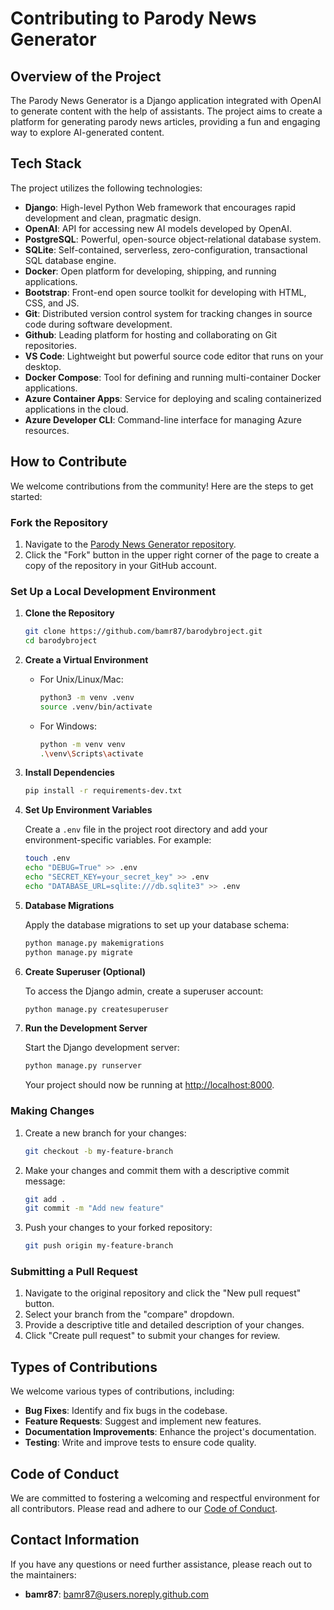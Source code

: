 # Contributing to Parody News Generator

## Overview of the Project

The Parody News Generator is a Django application integrated with OpenAI to generate content with the help of assistants. The project aims to create a platform for generating parody news articles, providing a fun and engaging way to explore AI-generated content.

## Tech Stack

The project utilizes the following technologies:

- **Django**: High-level Python Web framework that encourages rapid development and clean, pragmatic design.
- **OpenAI**: API for accessing new AI models developed by OpenAI.
- **PostgreSQL**: Powerful, open-source object-relational database system.
- **SQLite**: Self-contained, serverless, zero-configuration, transactional SQL database engine.
- **Docker**: Open platform for developing, shipping, and running applications.
- **Bootstrap**: Front-end open source toolkit for developing with HTML, CSS, and JS.
- **Git**: Distributed version control system for tracking changes in source code during software development.
- **Github**: Leading platform for hosting and collaborating on Git repositories.
- **VS Code**: Lightweight but powerful source code editor that runs on your desktop.
- **Docker Compose**: Tool for defining and running multi-container Docker applications.
- **Azure Container Apps**: Service for deploying and scaling containerized applications in the cloud.
- **Azure Developer CLI**: Command-line interface for managing Azure resources.

## How to Contribute

We welcome contributions from the community! Here are the steps to get started:

### Fork the Repository

1. Navigate to the [Parody News Generator repository](https://github.com/bamr87/barodybroject).
2. Click the "Fork" button in the upper right corner of the page to create a copy of the repository in your GitHub account.

### Set Up a Local Development Environment

1. **Clone the Repository**

   ```sh
   git clone https://github.com/bamr87/barodybroject.git
   cd barodybroject
   ```

2. **Create a Virtual Environment**

   - For Unix/Linux/Mac:

     ```sh
     python3 -m venv .venv
     source .venv/bin/activate
     ```

   - For Windows:

     ```sh
     python -m venv venv
     .\venv\Scripts\activate
     ```

3. **Install Dependencies**

   ```sh
   pip install -r requirements-dev.txt
   ```

4. **Set Up Environment Variables**

   Create a `.env` file in the project root directory and add your environment-specific variables. For example:

   ```sh
   touch .env
   echo "DEBUG=True" >> .env
   echo "SECRET_KEY=your_secret_key" >> .env
   echo "DATABASE_URL=sqlite:///db.sqlite3" >> .env
   ```

5. **Database Migrations**

   Apply the database migrations to set up your database schema:

   ```sh
   python manage.py makemigrations
   python manage.py migrate
   ```

6. **Create Superuser (Optional)**

   To access the Django admin, create a superuser account:

   ```sh
   python manage.py createsuperuser
   ```

7. **Run the Development Server**

   Start the Django development server:

   ```sh
   python manage.py runserver
   ```

   Your project should now be running at [http://localhost:8000](http://localhost:8000).

### Making Changes

1. Create a new branch for your changes:

   ```sh
   git checkout -b my-feature-branch
   ```

2. Make your changes and commit them with a descriptive commit message:

   ```sh
   git add .
   git commit -m "Add new feature"
   ```

3. Push your changes to your forked repository:

   ```sh
   git push origin my-feature-branch
   ```

### Submitting a Pull Request

1. Navigate to the original repository and click the "New pull request" button.
2. Select your branch from the "compare" dropdown.
3. Provide a descriptive title and detailed description of your changes.
4. Click "Create pull request" to submit your changes for review.

## Types of Contributions

We welcome various types of contributions, including:

- **Bug Fixes**: Identify and fix bugs in the codebase.
- **Feature Requests**: Suggest and implement new features.
- **Documentation Improvements**: Enhance the project's documentation.
- **Testing**: Write and improve tests to ensure code quality.

## Code of Conduct

We are committed to fostering a welcoming and respectful environment for all contributors. Please read and adhere to our [Code of Conduct](CODE_OF_CONDUCT.md).

## Contact Information

If you have any questions or need further assistance, please reach out to the maintainers:

- **bamr87**: [bamr87@users.noreply.github.com](mailto:bamr87@users.noreply.github.com)
